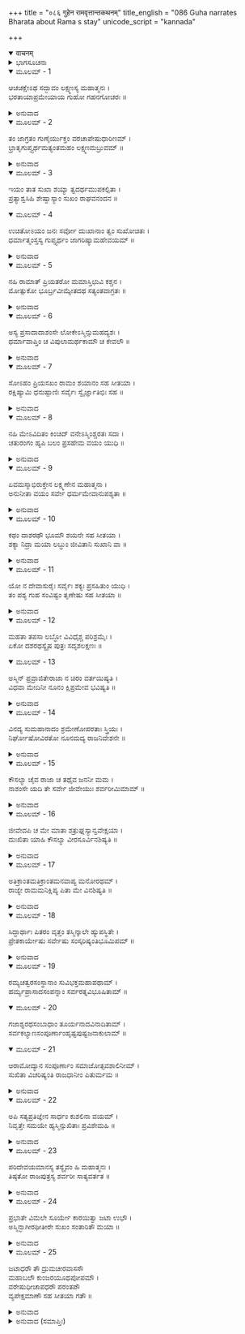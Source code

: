+++
title = "०८६ गुहेन रामवृत्तान्तकथनम्"
title_english = "086 Guha narrates Bharata about Rama s stay"
unicode_script = "kannada"

+++
<details open><summary>वाचनम्</summary>

<div class="audioEmbed"  caption="श्रीराम-हरिसीताराममूर्ति-घनपाठिभ्यां वचनम्" src="https://archive.org/download/Ramayana-recitation-Sriram-harisItArAmamUrti-Ghanapaati-v2/Kanda_2/Kanda_2_AYK-086-Guhena_Rama_Vruththantha_Kathanam.mp3"></div>
</details>



<details><summary>ಭಾಗಸೂಚನಾ</summary>

ಗುಹನು ಲಕ್ಷ್ಮಣನ ಸದ್ಭಾವನೆಯನ್ನು ಮತ್ತು ವಿಲಾಪವನ್ನು ವರ್ಣಿಸಿದುದು
</details>

<details open><summary>ಮೂಲಮ್ - 1</summary>

ಆಚಚಕ್ಷೇಽಥ ಸದ್ಭಾವಂ ಲಕ್ಷ್ಮಣಸ್ಯ ಮಹಾತ್ಮನಃ ।  
ಭರತಾಯಾಪ್ರಮೇಯಾಯ ಗುಹೋ ಗಹನಗೋಚರಃ ॥
</details>

<details><summary>ಅನುವಾದ</summary>

ವನಚಾರಿ ಗುಹನು ಅಪ್ರಮೇಯ ಶಕ್ತಿಶಾಲಿ ಭರತನಲ್ಲಿ ಮಹಾತ್ಮಾ ಲಕ್ಷ್ಮಣನ ಸದ್ಭಾವವನ್ನು ಹೀಗೆ ವರ್ಣಿಸಿದನು.॥1॥
</details>

<details open><summary>ಮೂಲಮ್ - 2</summary>

ತಂ ಜಾಗ್ರತಂ ಗುಣೈರ್ಯುಕ್ತಂ ವರಚಾಪೇಷುಧಾರಿಣಮ್ ।  
ಭ್ರಾತೃಗುಪ್ತ್ಯರ್ಥಮತ್ಯಂತಮಹಂ ಲಕ್ಷ್ಮಣಮಬ್ರುವಮ್ ॥
</details>

<details><summary>ಅನುವಾದ</summary>

ಲಕ್ಷ್ಮಣನು ತನ್ನ ಅಣ್ಣನ ರಕ್ಷಣೆಗಾಗಿ ಧನುರ್ಬಾಣಗಳನ್ನು ಧರಿಸಿಕೊಂಡು ಬಹಳ ಹೊತ್ತಿನವರೆಗೆ ಎಚ್ಚರವಾಗಿದ್ದನು. ಆಗ ಆ ಸದ್ಗುಣಶಾಲೀ ಲಕ್ಷ್ಮಣನಲ್ಲಿ ನಾನು ಹೀಗೆ ಹೇಳಿದೆ.॥2॥
</details>

<details open><summary>ಮೂಲಮ್ - 3</summary>

ಇಯಂ ತಾತ ಸುಖಾ ಶಯ್ಯಾ ತ್ವದರ್ಥಮುಪಕಲ್ಪಿತಾ ।  
ಪ್ರತ್ಯಾಶ್ವಸಿಹಿ ಶೇಷ್ವಾಸ್ಯಾಂ ಸುಖಂ ರಾಘವನಂದನ ॥
</details>

<details open><summary>ಮೂಲಮ್ - 4</summary>

ಉಚಿತೋಽಯಂ ಜನಃ ಸರ್ವೋ ದುಃಖಾನಾಂ ತ್ವಂ ಸುಖೋಚಿತಃ ।  
ಧರ್ಮಾತ್ಮಂಸ್ತಸ್ಯ ಗುಪ್ತ್ಯರ್ಥಂ ಜಾಗರಿಷ್ಯಾಮಹೇವಯಮ್ ॥
</details>

<details><summary>ಅನುವಾದ</summary>

ಅಯ್ಯಾ ರಘುನಂದನ! ನಾನು ನಿನಗಾಗಿ ಈ ಸುಖಮಯ ಶಯ್ಯೆಯನ್ನು ಸಿದ್ಧಗೊಳಿಸಿರುವೆನು. ನೀನು ಇದರ ಮೇಲೆ ಸುಖವಾಗಿ ಮಲಗಿರು. ಈ ಸೇವಕ ಮತ್ತು ನನ್ನ ಜೊತೆಯ ಜನರು ವನವಾಸಿಗಳಾಗಿರುವುದರಿಂದ ಕಷ್ಟವನ್ನು ಸಹಿಸಲು ಯೋಗ್ಯರಾಗಿದ್ದಾರೆ, (ಏಕೆಂದರೆ ನಮಗೆಲ್ಲ ಕಷ್ಟಗಳನ್ನು ಸಹಿಸುವ ಅಭ್ಯಾಸವಿದೆ); ಆದರೆ ನೀನು ಸುಖದಲ್ಲೇ ಬೆಳೆದವನಾದ್ದರಿಂದ ಅದಕ್ಕೆ ಯೋಗ್ಯನಲ್ಲ. ಧರ್ಮಾತ್ಮನೇ! ನಾವುಗಳು ಶ್ರೀರಾಮನ ರಕ್ಷಣೆಗಾಗಿ ರಾತ್ರಿಯಿಡೀ ಜಾಗರಣೆ ಮಾಡುವೆವು.॥3-4॥
</details>

<details open><summary>ಮೂಲಮ್ - 5</summary>

ನಹಿ ರಾಮಾತ್ ಪ್ರಿಯತರೋ ಮಮಾಸ್ತಿಭುವಿ ಕಶ್ಚನ ।  
ಮೋತ್ಸುಕೋ ಭೂರ್ಬ್ರವೀಮ್ಯೇತದಥ ಸತ್ಯಂತವಾಗ್ರತಃ ॥
</details>

<details><summary>ಅನುವಾದ</summary>

ಈ ಭೂಮಂಡಲದಲ್ಲಿ ನನಗೆ ಶ್ರೀರಾಮನಿಗಿಂತ ಮಿಗಿಲಾದ ಪ್ರಿಯರು ಯಾರೂ ಇಲ್ಲ, ಇದನ್ನು ನಿನ್ನ ಮುಂದೆ ನಾನು ಸತ್ಯವಾಗಿ ಹೇಳುತ್ತಿದ್ದೇನೆ. ಆದ್ದರಿಂದ ನೀನು ಇವರ ರಕ್ಷಣೆಗಾಗಿ ಉತ್ಸುಕನಾಗಬೇಡ.॥5॥
</details>

<details open><summary>ಮೂಲಮ್ - 6</summary>

ಅಸ್ಯ ಪ್ರಸಾದಾದಾಶಂಸೇ ಲೋಕೇಽಸ್ಮಿನ್ಸುಮಹದ್ಯಶಃ ।  
ಧರ್ಮಾವಾಪ್ತಿಂ ಚ ವಿಪುಲಾಮರ್ಥಕಾಮೌ ಚ ಕೇವಲೌ ॥
</details>

<details><summary>ಅನುವಾದ</summary>

ಈ ರಘುನಾಥನ ಪ್ರಸಾದದಿಂದಲೇ ನಾನು ಈ ಲೋಕದಲ್ಲಿ ಮಹಾನ್ ಯಶ, ಸಾಕಷ್ಟು ಧರ್ಮಲಾಭ ಹಾಗೂ ವಿಪುಲ ಅರ್ಥ ಮತ್ತು ಭೋಗ್ಯವಸ್ತುಗಳನ್ನು ಪಡೆದಿದ್ದೇನೆ.॥6॥
</details>

<details open><summary>ಮೂಲಮ್ - 7</summary>

ಸೋಽಹಂ ಪ್ರಿಯಸಖಂ ರಾಮಂ ಶಯಾನಂ ಸಹ ಸೀತಯಾ ।  
ರಕ್ಷಿಷ್ಯಾಮಿ ಧನುಷ್ಪಾಣಿಃ ಸರ್ವೈಃ ಸ್ವೈರ್ಜ್ಞಾತಿಭಿಃ ಸಹ ॥
</details>

<details><summary>ಅನುವಾದ</summary>

ಆದ್ದರಿಂದ ನಾನು ನನ್ನ ಸಮಸ್ತ ಬಂಧು-ಬಾಂಧವರೊಂದಿಗೆ ಕೈಯಲ್ಲಿ ಧನುರ್ಬಾಣಗಳನ್ನು ಧರಿಸಿ ಸೀತೆಯೊಂದಿಗೆ ಮಲಗಿರುವ ಪ್ರಿಯ ಸಖನಾದ ಶ್ರೀರಾಮನನ್ನು ಎಲ್ಲ ಪ್ರಕಾರದಿಂದ ರಕ್ಷಿಸುವೆನು.॥7॥
</details>

<details open><summary>ಮೂಲಮ್ - 8</summary>

ನಹಿ ಮೇಽವಿದಿತಂ ಕಿಂಚಿದ್ ವನೇಽಸ್ಮಿಂಶ್ಚರತಃ ಸದಾ ।  
ಚತುರಂಗಂ ಹ್ಯಪಿ ಬಲಂ ಪ್ರಸಹೇಮ ವಯಂ ಯುಧಿ ॥
</details>

<details><summary>ಅನುವಾದ</summary>

ಈ ಅರಣ್ಯದಲ್ಲಿ ಸದಾ ಸಂಚರಿಸುವುದರಿಂದ ನನಗೆ ಇಲ್ಲಿನ ಎಲ್ಲ ಸಂಗತಿಗಳೂ ತಿಳಿದಿವೆ. ನಾವು ಇಲ್ಲಿ ಯುದ್ಧದಲ್ಲಿ ಶತ್ರುವಿನ ಚತುರಂಗ ಸೈನ್ಯವನ್ನೂ ಕೂಡ ಚೆನ್ನಾಗಿ ಎದುರಿಸಬಲ್ಲೆವು.॥8॥
</details>

<details open><summary>ಮೂಲಮ್ - 9</summary>

ಏವಮಸ್ಮಾಭಿರುಕ್ತೇನ ಲಕ್ಷ್ಮಣೇನ ಮಹಾತ್ಮನಾ ।  
ಅನುನೀತಾ ವಯಂ ಸರ್ವೇ ಧರ್ಮಮೇವಾನುಪಶ್ಯತಾ ॥
</details>

<details><summary>ಅನುವಾದ</summary>

ನಾನು ಹೀಗೆ ಹೇಳಿದಾಗ ಧರ್ಮದಲ್ಲೇ ದೃಷ್ಟಿಯುಳ್ಳ ಮಹಾತ್ಮಾ ಲಕ್ಷ್ಮಣನು ನಮ್ಮೆಲ್ಲರಲ್ಲಿ ಅನುನಯವಾಗಿ ಹೇಳಿದನು.॥9॥
</details>

<details open><summary>ಮೂಲಮ್ - 10</summary>

ಕಥಂ ದಾಶರಥೌ ಭೂಮೌ ಶಯನೇ ಸಹ ಸೀತಯಾ ।  
ಶಕ್ಯಾ ನಿದ್ರಾ ಮಯಾ ಲಬ್ಧುಂ ಜೀವಿತಾನಿ ಸುಖಾನಿ ವಾ ॥
</details>

<details><summary>ಅನುವಾದ</summary>

ನಿಷಾದರಾಜನೇ! ದಶರಥನಂದನ ಶ್ರೀರಾಮನು ದೇವೀ ಸೀತೆಯೊಂದಿಗೆ ನೆಲದಲ್ಲಿ ಮಲಗಿರುವಾಗ ನನಗಾಗಿ ಉತ್ತಮ ಶಯ್ಯೆಯಲ್ಲಿ ಮಲಗುವುದು, ಜೀವನ ಧಾರಣೆಗಾಗಿ ರುಚಿಕರ ಆಹಾರ ಸೇವಿಸುವುದು ಅಥವಾ ಇತರ ಸುಖಗಳನ್ನು ಅನುಭವಿಸುವುದು ಹೇಗೆ ಸಂಭವಿಸಬಲ್ಲದು.॥10॥
</details>

<details open><summary>ಮೂಲಮ್ - 11</summary>

ಯೋ ನ ದೇವಾಸುರೈಃ ಸರ್ವೈಃ ಶಕ್ಯಃ ಪ್ರಸಹಿತುಂ ಯುಧಿ ।  
ತಂ ಪಶ್ಯ ಗುಹ ಸಂವಿಷ್ಟಂ ತೃಣೇಷು ಸಹ ಸೀತಯಾ ॥
</details>

<details><summary>ಅನುವಾದ</summary>

ಗುಹನೇ! ನೋಡು, ಸಮಸ್ತ ದೇವತೆಗಳು ಮತ್ತು ಅಸುರರು ಸೇರಿಯೂ ಯುದ್ಧದಲ್ಲಿ ಯಾರ ಪರಾಕ್ರಮವನ್ನು ಸಹಿಸಲಾರರೋ, ಅಂತಹ ಶ್ರೀರಾಮನು ಈಗ ಸೀತೆಯೊಂದಿಗೆ ಹುಲ್ಲಿನ ಮೇಲೆ ಮಲಗಿರುವನು.॥11॥
</details>

<details open><summary>ಮೂಲಮ್ - 12</summary>

ಮಹತಾ ತಪಸಾ ಲಬ್ಧೋ ವಿವಿಧೈಶ್ಚ ಪರಿಶ್ರಮೈಃ ।  
ಏಕೋ ದಶರಥಸ್ಯೈಷ ಪುತ್ರಃ ಸದೃಶಲಕ್ಷಣಃ ॥
</details>

<details open><summary>ಮೂಲಮ್ - 13</summary>

ಅಸ್ಮಿನ್ ಪ್ರವ್ರಾಜಿತೇರಾಜಾ ನ ಚಿರಂ ವರ್ತಯಿಷ್ಯತಿ ।  
ವಿಧವಾ ಮೇದಿನೀ ನೂನಂ ಕ್ಷಿಪ್ರಮೇವ ಭವಿಷ್ಯತಿ ॥
</details>

<details><summary>ಅನುವಾದ</summary>

ಮಹಾನ್ ತಪಸ್ಸು, ನಾನಾ ಪ್ರಕಾರದ ಪರಿಶ್ರಮಸಾಧ್ಯ ಉಪಾಯಗಳಿಂದ ಯಾರು ದಶರಥ ಮಹಾರಾಜರಿಗೆ ತನ್ನಂತೆಯೇ ಉತ್ತಮ ಲಕ್ಷಣಗಳಿಂದ ಕೂಡಿದ ಜ್ಯೇಷ್ಠಪುತ್ರನಾಗಿ ದೊರಕಿರುವನೋ, ಆ ಶ್ರೀರಾಮನು ಕಾಡಿಗೆ ಬಂದಿರುವುದರಿಂದ ದಶರಥ ಮಹಾರಾಜರು ಹೆಚ್ಚುಕಾಲ ಬದುಕಿರಲಾರರು. ನಿಶ್ಚಯವಾಗಿಯೇ ಈ ಪೃಥಿವಿಯು ಬೇಗನೆ ವಿಧವೆಯಾಗುವಂತೆ ಕಾಣುತ್ತದೆ.॥12-13॥
</details>

<details open><summary>ಮೂಲಮ್ - 14</summary>

ವಿನದ್ಯ ಸುಮಹಾನಾದಂ ಶ್ರಮೇಣೋಪರತಾಃ ಸ್ತ್ರಿಯಃ ।  
ನಿರ್ಘೋಷೋವಿರತೋ ನೂನಮದ್ಯ ರಾಜನಿವೇಶನೇ ॥
</details>

<details><summary>ಅನುವಾದ</summary>

ಖಂಡಿತವಾಗಿ ಈಗ ರಾಣೀವಾಸದ ಸ್ತ್ರೀಯರು ಜೋರಾಗಿ ಆರ್ತನಾದ ಮಾಡುತ್ತಾ, ಹೆಚ್ಚಿನ ಆಯಾಸದಿಂದ ಈಗ ಸುಮ್ಮನಾಗಿರಬಹುದು ಮತ್ತು ಅರಮನೆಯ ಆ ಹಾಹಾಕಾರ ಈಗ ಶಾಂತವಾಗಿರಬಹುದು.॥14॥
</details>

<details open><summary>ಮೂಲಮ್ - 15</summary>

ಕೌಸಲ್ಯಾ ಚೈವ ರಾಜಾ ಚ ತಥೈವ ಜನನೀ ಮಮ ।  
ನಾಶಂಸೇ ಯದಿ ತೇ ಸರ್ವೇ ಜೀವೇಯುಃ ಶರ್ವರೀಮಿಮಾಮ್ ॥
</details>

<details><summary>ಅನುವಾದ</summary>

ಮಹಾರಾಣೀ ಕೌಸಲ್ಯೆ, ದಶರಥ ಮಹಾರಾಜರು, ನನ್ನ ತಾಯಿ ಸುಮಿತ್ರೆ ಇವರೆಲ್ಲರೂ ಇಂದಿನ ರಾತ್ರಿಯವರೆಗೆ ಜೀವಂತರಾಗಿರುವರೋ ಅಥವಾ ಇಲ್ಲವೋ, ನಾನು ಹೇಳಲಾರೆನು.॥15॥
</details>

<details open><summary>ಮೂಲಮ್ - 16</summary>

ಜೀವೇದಪಿ ಚ ಮೇ ಮಾತಾ ಶತ್ರುಘ್ನಸ್ಯಾನ್ವವೇಕ್ಷಯಾ ।  
ದುಃಖಿತಾ ಯಾಹಿ ಕೌಸಲ್ಯಾ ವೀರಸೂರ್ವಿನಶಿಷ್ಯತಿ ॥
</details>

<details><summary>ಅನುವಾದ</summary>

ಶತ್ರುಘ್ನನ ದಾರಿ ನೋಡುವುದರಿಂದ ನನ್ನ ತಾಯಿ ಸುಮಿತ್ರೆಯು ಬದುಕಿರಲೂಬಹುದು, ಆದರೆ ಪುತ್ರನ ವಿರಹದಿಂದ ದುಃಖದಲ್ಲಿ ಮುಳುಗಿದ ವೀರ ಜನನೀ ಕೌಸಲ್ಯೆಯು ಖಂಡಿತವಾಗಿ ಜೀವಿಸಲಾರಳು.॥16॥
</details>

<details open><summary>ಮೂಲಮ್ - 17</summary>

ಅತಿಕ್ರಾಂತಮತಿಕ್ರಾಂತಮನವಾಪ್ಯ ಮನೋರಥಮ್ ।  
ರಾಜ್ಯೇ ರಾಮಮನಿಕ್ಷಿಪ್ಯ ಪಿತಾ ಮೇ ವಿನಶಿಷ್ಯತಿ ॥
</details>

<details><summary>ಅನುವಾದ</summary>

(ಶ್ರೀರಾಮನಿಗೆ ಪಟ್ಟಾಭಿಷೇಕ ಮಾಡಬೇಕೆಂದು ಮಹಾರಾಜರು ಇಚ್ಛಿಸುತ್ತಿದ್ದರು) ಅವರು ಆ ಮನೋರಥವನ್ನು ಪಡೆಯದೆ ಶ್ರೀರಾಮನನ್ನು ರಾಜನನ್ನಾಗಿಸುವ ಮೊದಲೇ ‘ಅಯ್ಯೋ! ನನ್ನದೆಲ್ಲವೂ ನಾಶವಾಯಿತು! ನಾಶವಾಯಿತು!!’ ಎಂದು ಹೇಳುತ್ತಾ ನಮ್ಮ ತಂದೆಯವರು ಪ್ರಾಣಗಳನ್ನು ಬಿಡುವರು.॥17॥
</details>

<details open><summary>ಮೂಲಮ್ - 18</summary>

ಸಿದ್ಧಾರ್ಥಾಃ ಪಿತರಂ ವೃತ್ತಂ ತಸ್ಮಿನ್ಕಾಲೇ ಹ್ಯುಪಸ್ಥಿತೇ ।  
ಪ್ರೇತಕಾರ್ಯೇಷು ಸರ್ವೇಷು ಸಂಸ್ಕರಿಷ್ಯಂತಿಭೂಮಿಪಮ್ ॥
</details>

<details><summary>ಅನುವಾದ</summary>

ಅವರ ಆ ಮೃತ್ಯು ಸಮಯದಲ್ಲಿ ಯಾರು ಉಪಸ್ಥಿತರಾಗಿ ಇರುವರೋ, ಸತ್ತಿರುವ ನನ್ನ ತಂದೆ ದಶರಥ ಮಹಾರಾಜರಎಲ್ಲ ಪ್ರೇತ ಸಂಸ್ಕಾರ ಮಾಡುವರೋ, ಅವರೇ ಸಲ ಮನೋರಥರು ಮತ್ತು ಭಾಗ್ಯಶಾಲಿಗಳು.॥18॥
</details>

<details open><summary>ಮೂಲಮ್ - 19</summary>

ರಮ್ಯಚತ್ವರಸಂಸ್ಥಾನಾಂ ಸುವಿಭಕ್ತಮಹಾಪಥಾಮ್ ।  
ಹರ್ಮ್ಯಪ್ರಾಸಾದಸಂಪನ್ನಾಂ ಸರ್ವರತ್ನವಿಭೂಷಿತಾಮ್ ॥
</details>

<details open><summary>ಮೂಲಮ್ - 20</summary>

ಗಜಾಶ್ವರಥಸಂಬಾಧಾಂ ತೂರ್ಯನಾದವಿನಾದಿತಾಮ್ ।  
ಸರ್ವಕಲ್ಯಾಣಸಂಪೂರ್ಣಾಂಹೃಷ್ಟಪುಷ್ಟಜನಾಕುಲಾಮ್ ॥
</details>

<details open><summary>ಮೂಲಮ್ - 21</summary>

ಆರಾಮೋದ್ಯಾನ ಸಂಪೂರ್ಣಾಂ ಸಮಾಜೋತ್ಸವಶಾಲಿನೀಮ್ ।  
ಸುಖಿತಾ ವಿಚರಿಷ್ಯಂತಿ ರಾಜಧಾನೀಂ ಪಿತುರ್ಮಮ ॥
</details>

<details><summary>ಅನುವಾದ</summary>

(ತಂದೆಯವರು ಜೀವಂತರಾಗಿದ್ದರೆ) ನಾಲ್ಕು ಬೀದಿಗಳು ಸೇರಿರುವ ಸುಂದರವಾದ ಚೌಕಗಳಿಂದ ಕೂಡಿರುವ, ಚೆನ್ನಾಗಿ ವಿಭಾಗಿಸಿದ ಹೆದ್ದಾರಿಗಳುಳ್ಳ, ಭವ್ಯವಾದ ಸೌಧಗಳಿಂದಲೂ, ಪ್ರಾಸಾದಗಳಿಂದಲೂ ಕೂಡಿ ಸುಶೋಭಿತವಾದ, ಆನೆ, ಕುದುರೆ ಮತ್ತು ರಥಗಳಿಂದ ತುಂಬಿರುವ, ಮಂಗಳವಾದ್ಯಗಳಿಂದ ನಿನಾದಿತವಾದ, ಸಮಸ್ತ ಕಲ್ಯಾಣಕಾರೀ ವಸ್ತುಗಳಿಂದ ಒಡಗೊಂಡ, ಹೃಷ್ಟ-ಪುಷ್ಟರಾದ ಪ್ರಜೆಗಳಿಂದ ವ್ಯಾಪ್ತವಾದ, ಉಪವನಗಳಿಂದಲೂ, ಉದ್ಯಾನ ವನಗಳಿಂದಲೂ ಪರಿಪೂರ್ಣವಾದ, ಸಾಮಾಜಿಕ ಉತ್ಸವಗಳಿಂದ ಸುಶೋಭಿತವಾದ, ನನ್ನ ತಂದೆಯವರ ರಾಜಧಾನೀ ಅಯೋಧ್ಯೆಯಲ್ಲಿ ವಿಚರಿಸುವ ಜನರೇ ವಾಸ್ತವವಾಗಿ ಸುಖಿಗಳಾಗಿದ್ದಾರೆ.॥19-21॥
</details>

<details open><summary>ಮೂಲಮ್ - 22</summary>

ಅಪಿ ಸತ್ಯಪ್ರತಿಜ್ಞೇನ ಸಾರ್ಧಂ ಕುಶಲಿನಾ ವಯಮ್ ।  
ನಿವೃತ್ತೇ ಸಮಯೇ ಹ್ಯಸ್ಮಿನ್ಸುಖಿತಾಃ ಪ್ರವಿಶೇಮಹಿ ॥
</details>

<details><summary>ಅನುವಾದ</summary>

ವನವಾಸದ ಅವಧಿಯು ಮುಗಿದಾಗ ಕ್ಷೇಮವಾಗಿ ಸತ್ಯಪ್ರತಿಜ್ಞ ಶ್ರೀರಾಮನೊಂದಿಗೆ ನಾವು ಅಯೋಧ್ಯೆಯನ್ನು ಪ್ರವೇಶಿಸಬಲ್ಲೆವೇನು?॥22॥
</details>

<details open><summary>ಮೂಲಮ್ - 23</summary>

ಪರಿದೇವಯಮಾನಸ್ಯ ತಸ್ಯೈವಂ ಹಿ ಮಹಾತ್ಮನಃ ।  
ತಿಷ್ಠತೋ ರಾಜಪುತ್ರಸ್ಯ ಶರ್ವರೀ ಸಾತ್ಯವರ್ತತ ॥
</details>

<details><summary>ಅನುವಾದ</summary>

ಹೀಗೆ ವಿಲಪಿಸುತ್ತಾ ಮಹಾತ್ಮಾ ರಾಜಕುಮಾರ ಲಕ್ಷ್ಮಣನು ಜಾಗರಣೆಯಲ್ಲೇ ಆ ರಾತ್ರಿ ಕಳೆದನು.॥23॥
</details>

<details open><summary>ಮೂಲಮ್ - 24</summary>

ಪ್ರಭಾತೇ ವಿಮಲೇ ಸೂರ್ಯೇ ಕಾರಯಿತ್ವಾ ಜಟಾ ಉಭೌ ।  
ಅಸ್ಮಿನ್ಭಾಗೀರಥೀತೀರೇ ಸುಖಂ ಸಂತಾರಿತೌ ಮಯಾ ॥
</details>

<details><summary>ಅನುವಾದ</summary>

ಪ್ರಾತಃಕಾಲ ನಿರ್ಮಲ ಸೂರ್ಯೋದಯವಾದಾಗ ನಾನು ಭಾಗೀರಥಿಯ ತೀರದಲ್ಲಿ ಆಲದ ಹಾಲನ್ನು ತಂದುಕೊಟ್ಟೆ. ಇಬ್ಬರೂ ಜಟೆಯನ್ನು ಕಟ್ಟಿಕೊಂಡ ಮೇಲೆ ನಾನು ಅವರನ್ನು ನದಿ ದಾಟಿಸಿದೆ.॥24॥
</details>

<details open><summary>ಮೂಲಮ್ - 25</summary>

ಜಟಾಧರೌ ತೌ ದ್ರುಮಚೀರವಾಸಸೌ  
ಮಹಾಬಲೌ ಕುಂಜರಯೂಥಪೋಪಮೌ ।  
ವರೇಷುಧೀಚಾಪಧರೌ ಪರಂತಪೌ  
ವ್ಯಪೇಕ್ಷಮಾಣೌ ಸಹ ಸೀತಯಾ ಗತೌ ॥
</details>

<details><summary>ಅನುವಾದ</summary>

ತಲೆಯಲ್ಲಿ ಜಟೆಯನ್ನು ಧರಿಸಿ ವಲ್ಕಲ ಹಾಗೂ ನಾರು ಬಟ್ಟೆಯನ್ನುಟ್ಟು ಮಹಾಬಲೀ, ಶತ್ರುಸಂತಾಪಿ ಶ್ರೀರಾಮ ಮತ್ತು ಲಕ್ಷ್ಮಣರು ಎರಡು ಯೂಥಪತಿ ಗಜಗಳಂತೆ ಶೋಭಿಸುತ್ತಿದ್ದರು. ಅವರು ಸುಂದರ ಬತ್ತಳಿಕೆ ಮತ್ತು ಧನುಸ್ಸುಗಳನ್ನು ಧರಿಸಿಕೊಂಡು ಆ ಕಡೆ-ಈ ಕಡೆ ನೋಡುತ್ತಾ ಸೀತೆಯೊಂದಿಗೆ ಹೊರಟುಹೋದರು.॥25॥
</details>

<details><summary>ಅನುವಾದ (ಸಮಾಪ್ತಿಃ)</summary>

ಶ್ರೀವಾಲ್ಮೀಕಿ ವಿರಚಿತ ಆರ್ಷರಾಮಾಯಣ ಆದಿಕಾವ್ಯದ ಅಯೋಧ್ಯಾಕಾಂಡದಲ್ಲಿ ಎಂಭತ್ತಾರನೆಯ ಸರ್ಗ ಪೂರ್ಣವಾಯಿತು ॥86॥
</details>
